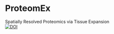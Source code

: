 # ProteomEx
Spatially Resolved Proteomics via Tissue Expansion  
[![DOI](https://zenodo.org/badge/DOI/10.5281/zenodo.7265577.svg)](https://doi.org/10.5281/zenodo.7265577)
